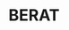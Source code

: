 ---
lastmod: '2025-04-06T06:05:21+00:00'
latitude: -28.05152165
layout: suburb
longitude: 152.0668027
postcode: '4362'
state: QLD
title: BERAT
url: /qld/berat/
---